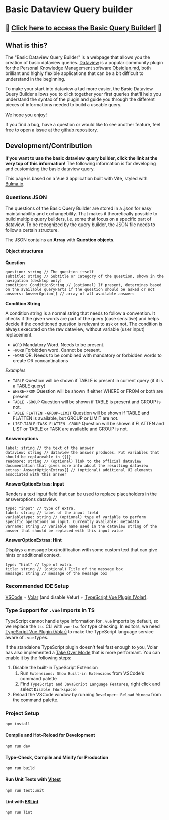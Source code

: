 # Basic Dataview Query builder

## 🧱 [Click here to access the Basic Query Builder!](https://s-blu.github.io/basic-dataview-query-builder/) 🧱 

## What is this?

The "Basic Dataview Query Builder" is a webpage that allows you the creation of basic dataview queries. [Dataview](https://blacksmithgu.github.io/obsidian-dataview/) is a popular community plugin for the Personal Knowledge Management software [Obsidian.md](https://obsidian.md/), both brilliant and highly flexible applications that can be a bit difficult to understand in the beginning.

To make your start into dataview a tad more easier, the Basic Dataview Query Builder allows you to click together your first queries that'll help you understand the syntax of the plugin and guide you through the different pieces of informations needed to build a useable query.

We hope you enjoy!

If you find a bug, have a question or would like to see another feature, feel free to open a issue at the [github repository](https://github.com/s-blu/basic-dataview-query-builder).

## Development/Contribution

**If you want to use the basic dataview query builder, click the link at the very top of this information!** The following information is for developing and customizing the basic dataview query.

This page is based on a Vue 3 application built with Vite, styled with [Bulma.io](https://bulma.io). 

### Questions JSON

The questions of the Basic Query Builder are stored in a .json for easy maintainability and exchangebility. That makes it theoretically possible to build multiple query builders, i.e. some that focus on a specific part of dataview. To be recognized by the query builder, the JSON file needs to follow a certain structure.

The JSON contains an **Array** with **Question objects**.

#### Object structures 

**Question**
```
question: string // The question itself
subtitle: string // Subtitle or Category of the question, shown in the navigation (desktop only)
condition: ConditionString // (optional) If present, determines based on the available queryParts if the question should be asked or not
answers: AnswerOption[] // array of all available answers
```

**Condition String**

A condition string is a normal string that needs to follow a convention. It checks if the given words are part of the query (case sensitive) and helps decide if the conditioned question is relevant to ask or not. The condition is always executed on the raw dataview, without variable (user input) replacement. 

- `WORD` Mandatory Word. Needs to be present.
- `-WORD` Forbidden word. Cannot be present.
- `~WORD` OR. Needs to be combined with mandatory or forbidden words to create OR concantinations

_Examples_

- `TABLE` Question will be shown if TABLE is present in current query (if it is a TABLE query)
- `WHERE~FROM` Question will be shown if either WHERE or FROM or both are present
- `TABLE -GROUP` Question will be shown if TABLE is present and GROUP is not.
- `TABLE FLATTEN -GROUP~LIMIT` Question will be shown if TABLE and FLATTEN is available, but GROUP or LIMIT are not.
- `LIST~TABLE~TASK FLATTEN -GROUP` Question will be shown if FLATTEN and LIST or TABLE or TASK are available and GROUP is not.

**Answeroptions**

```
label: string // the text of the answer
dataview: string // dataview the answer produces. Put variables that should be replaceable in {{}}
readmore: string // (optional) link to the official dataview documentation that gives more info about the resulting dataview
extras: AnswerOptionExtras[] // (optional) additional UI elements associated with this answer
```

**AnswerOptionExtras: Input**

Renders a text input field that can be used to replace placeholders in the answeroptions dataview.

```
type: "input" // type of extra. 
label: string // label of the input field
variabletype: string // (optional) type of variable to perform specific operations on input. Currently available: metadata
varname: string // variable name used in the dataview string of the answer that should be replaced with this input value
```

**AnswerOptionExtras: Hint**

Displays a message box/notification with some custom text that can give hints or additional context.

```
type: "hint" // type of extra. 
title: string // (optional) Title of the message box
message: string // message of the message box
```


### Recommended IDE Setup

[VSCode](https://code.visualstudio.com/) + [Volar](https://marketplace.visualstudio.com/items?itemName=Vue.volar) (and disable Vetur) + [TypeScript Vue Plugin (Volar)](https://marketplace.visualstudio.com/items?itemName=Vue.vscode-typescript-vue-plugin).

### Type Support for `.vue` Imports in TS

TypeScript cannot handle type information for `.vue` imports by default, so we replace the `tsc` CLI with `vue-tsc` for type checking. In editors, we need [TypeScript Vue Plugin (Volar)](https://marketplace.visualstudio.com/items?itemName=Vue.vscode-typescript-vue-plugin) to make the TypeScript language service aware of `.vue` types.

If the standalone TypeScript plugin doesn't feel fast enough to you, Volar has also implemented a [Take Over Mode](https://github.com/johnsoncodehk/volar/discussions/471#discussioncomment-1361669) that is more performant. You can enable it by the following steps:

1. Disable the built-in TypeScript Extension
    1) Run `Extensions: Show Built-in Extensions` from VSCode's command palette
    2) Find `TypeScript and JavaScript Language Features`, right click and select `Disable (Workspace)`
2. Reload the VSCode window by running `Developer: Reload Window` from the command palette.


### Project Setup

```sh
npm install
```

#### Compile and Hot-Reload for Development

```sh
npm run dev
```

#### Type-Check, Compile and Minify for Production

```sh
npm run build
```

#### Run Unit Tests with [Vitest](https://vitest.dev/)

```sh
npm run test:unit
```

#### Lint with [ESLint](https://eslint.org/)

```sh
npm run lint
```
